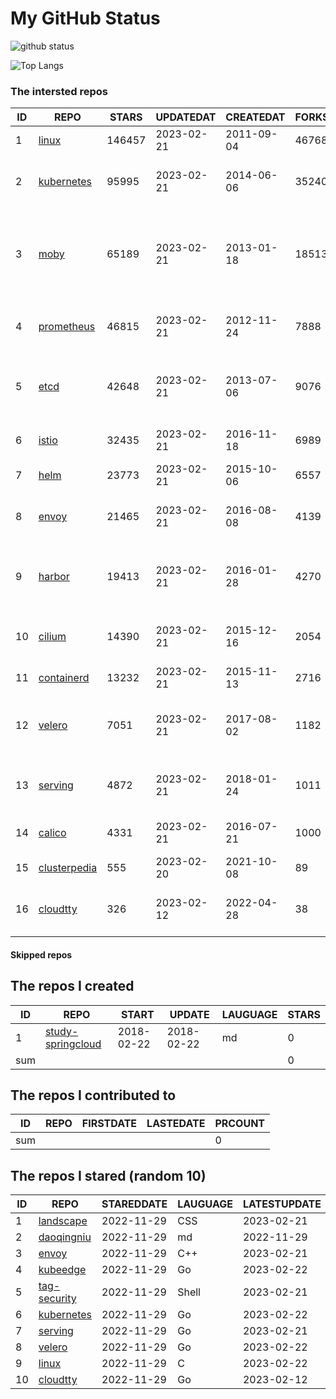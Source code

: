 # My GitHub Status

<img src="https://github-readme-stats-1.yihong0618.vercel.app/api?username=daoqingniu&show_icons=true&&&hide_title=true&count_private=true" alt="github status" />

![Top Langs](https://github-readme-stats-1.yihong0618.vercel.app/api/top-langs/?username=daoqingniu&layout=compact)

<!--START_SECTION:github_repos-->
### The intersted repos
| ID |                              REPO                               | STARS  | UPDATEDAT  | CREATEDAT  | FORKSCOUNT |                                              DESCRIPTIONS                                              |
|----|-----------------------------------------------------------------|--------|------------|------------|------------|--------------------------------------------------------------------------------------------------------|
|  1 | [linux](https://github.com/torvalds/linux)                      | 146457 | 2023-02-21 | 2011-09-04 |      46768 | Linux kernel source tree                                                                               |
|  2 | [kubernetes](https://github.com/kubernetes/kubernetes)          |  95995 | 2023-02-21 | 2014-06-06 |      35240 | Production-Grade Container Scheduling and Management                                                   |
|  3 | [moby](https://github.com/moby/moby)                            |  65189 | 2023-02-21 | 2013-01-18 |      18513 | Moby Project - a collaborative project for the container ecosystem to assemble container-based systems |
|  4 | [prometheus](https://github.com/prometheus/prometheus)          |  46815 | 2023-02-21 | 2012-11-24 |       7888 | The Prometheus monitoring system and time series database.                                             |
|  5 | [etcd](https://github.com/etcd-io/etcd)                         |  42648 | 2023-02-21 | 2013-07-06 |       9076 | Distributed reliable key-value store for the most critical data of a distributed system                |
|  6 | [istio](https://github.com/istio/istio)                         |  32435 | 2023-02-21 | 2016-11-18 |       6989 | Connect, secure, control, and observe services.                                                        |
|  7 | [helm](https://github.com/helm/helm)                            |  23773 | 2023-02-21 | 2015-10-06 |       6557 | The Kubernetes Package Manager                                                                         |
|  8 | [envoy](https://github.com/envoyproxy/envoy)                    |  21465 | 2023-02-21 | 2016-08-08 |       4139 | Cloud-native high-performance edge/middle/service proxy                                                |
|  9 | [harbor](https://github.com/goharbor/harbor)                    |  19413 | 2023-02-21 | 2016-01-28 |       4270 | An open source trusted cloud native registry project that stores, signs, and scans content.            |
| 10 | [cilium](https://github.com/cilium/cilium)                      |  14390 | 2023-02-21 | 2015-12-16 |       2054 | eBPF-based Networking, Security, and Observability                                                     |
| 11 | [containerd](https://github.com/containerd/containerd)          |  13232 | 2023-02-21 | 2015-11-13 |       2716 | An open and reliable container runtime                                                                 |
| 12 | [velero](https://github.com/vmware-tanzu/velero)                |   7051 | 2023-02-21 | 2017-08-02 |       1182 | Backup and migrate Kubernetes applications and their persistent volumes                                |
| 13 | [serving](https://github.com/knative/serving)                   |   4872 | 2023-02-21 | 2018-01-24 |       1011 | Kubernetes-based, scale-to-zero, request-driven compute                                                |
| 14 | [calico](https://github.com/projectcalico/calico)               |   4331 | 2023-02-21 | 2016-07-21 |       1000 | Cloud native networking and network security                                                           |
| 15 | [clusterpedia](https://github.com/clusterpedia-io/clusterpedia) |    555 | 2023-02-20 | 2021-10-08 |         89 | The Encyclopedia of Kubernetes clusters                                                                |
| 16 | [cloudtty](https://github.com/cloudtty/cloudtty)                |    326 | 2023-02-12 | 2022-04-28 |         38 | A Friendly Kubernetes CloudShell (Web Terminal) !                                                      |



#### Skipped repos
<!--END_SECTION:github_repos-->

<!--START_SECTION:my_github-->
## The repos I created
| ID  |                                 REPO                                 |   START    |   UPDATE   | LAUGUAGE | STARS |
|-----|----------------------------------------------------------------------|------------|------------|----------|-------|
|   1 | [study-springcloud](https://github.com/daoqingniu/study-springcloud) | 2018-02-22 | 2018-02-22 | md       |     0 |
| sum |                                                                      |            |            |          |     0 |

## The repos I contributed to
| ID  | REPO | FIRSTDATE | LASTEDATE | PRCOUNT |
|-----|------|-----------|-----------|---------|
| sum |      |           |           |       0 |

## The repos I stared (random 10)
| ID |                          REPO                          | STAREDDATE | LAUGUAGE | LATESTUPDATE |
|----|--------------------------------------------------------|------------|----------|--------------|
|  1 | [landscape](https://github.com/cncf/landscape)         | 2022-11-29 | CSS      | 2023-02-21   |
|  2 | [daoqingniu](https://github.com/daoqingniu/daoqingniu) | 2022-11-29 | md       | 2022-11-29   |
|  3 | [envoy](https://github.com/envoyproxy/envoy)           | 2022-11-29 | C++      | 2023-02-21   |
|  4 | [kubeedge](https://github.com/kubeedge/kubeedge)       | 2022-11-29 | Go       | 2023-02-22   |
|  5 | [tag-security](https://github.com/cncf/tag-security)   | 2022-11-29 | Shell    | 2023-02-21   |
|  6 | [kubernetes](https://github.com/kubernetes/kubernetes) | 2022-11-29 | Go       | 2023-02-22   |
|  7 | [serving](https://github.com/knative/serving)          | 2022-11-29 | Go       | 2023-02-21   |
|  8 | [velero](https://github.com/vmware-tanzu/velero)       | 2022-11-29 | Go       | 2023-02-22   |
|  9 | [linux](https://github.com/torvalds/linux)             | 2022-11-29 | C        | 2023-02-22   |
| 10 | [cloudtty](https://github.com/cloudtty/cloudtty)       | 2022-11-29 | Go       | 2023-02-12   |

<!--END_SECTION:my_github-->

